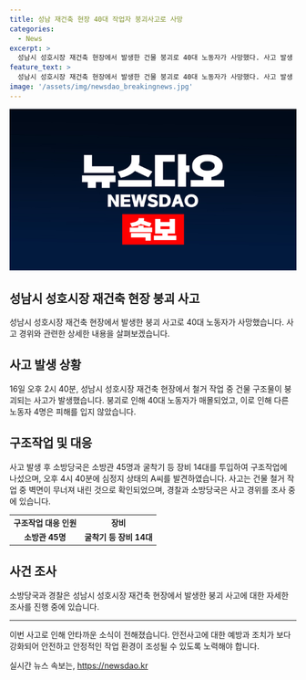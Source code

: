 ```yaml
---
title: 성남 재건축 현장 40대 작업자 붕괴사고로 사망
categories:
  - News
excerpt: >
  성남시 성호시장 재건축 현장에서 발생한 건물 붕괴로 40대 노동자가 사망했다. 사고 발생 시 철거 작업 중이었고, 40대 노동자는 붕괴된 구조물에 매몰돼 심정지 상태로 발견됐다. 다른 노동자 4명은 피해를 입지 않았으며, 소방당국과 경찰은 사고 경위를 조사 중이다. 사고는 단층 건물 철거 작업 중 벽면이 무너져 내리면서 발생한 것으로 전해졌다. (150자)
feature_text: >
  성남시 성호시장 재건축 현장에서 발생한 건물 붕괴로 40대 노동자가 사망했다. 사고 발생 시 철거 작업 중이었고, 40대 노동자는 붕괴된 구조물에 매몰돼 심정지 상태로 발견됐다. 다른 노동자 4명은 피해를 입지 않았으며, 소방당국과 경찰은 사고 경위를 조사 중이다. 사고는 단층 건물 철거 작업 중 벽면이 무너져 내리면서 발생한 것으로 전해졌다. (150자)
image: '/assets/img/newsdao_breakingnews.jpg'
---
```


<p><img src="/assets/img/newsdao_breakingnews.jpg" alt="cryptoinkorea 속보" /></p>

<h2 data-ke-size="size26">성남시 성호시장 재건축 현장 붕괴 사고</h2>

<p data-ke-size="size16">성남시 성호시장 재건축 현장에서 발생한 붕괴 사고로 40대 노동자가 사망했습니다. 사고 경위와 관련한 상세한 내용을 살펴보겠습니다.</p>

<h2 data-ke-size="size23">사고 발생 상황</h2>

<p data-ke-size="size16">16일 오후 2시 40분, 성남시 성호시장 재건축 현장에서 철거 작업 중 건물 구조물이 붕괴되는 사고가 발생했습니다. 붕괴로 인해 40대 노동자가 매몰되었고, 이로 인해 다른 노동자 4명은 피해를 입지 않았습니다.</p>

<h2 data-ke-size="size23">구조작업 및 대응</h2>

<p data-ke-size="size16">사고 발생 후 소방당국은 소방관 45명과 굴착기 등 장비 14대를 투입하여 구조작업에 나섰으며, 오후 4시 40분에 심정지 상태의 A씨를 발견하였습니다. 사고는 건물 철거 작업 중 벽면이 무너져 내린 것으로 확인되었으며, 경찰과 소방당국은 사고 경위를 조사 중에 있습니다.</p>

<table>
  <tr>
    <th>구조작업 대응 인원</th>
    <th>장비</th>
  </tr>
  <tr>
    <td style="text-align: center; height: 17px;"><b>소방관 45명</b></td>
    <td style="text-align: center; height: 17px;"><b>굴착기 등 장비 14대</b></td>
  </tr>
</table>

<h2 data-ke-size="size23">사건 조사</h2>

<p data-ke-size="size16">소방당국과 경찰은 성남시 성호시장 재건축 현장에서 발생한 붕괴 사고에 대한 자세한 조사를 진행 중에 있습니다.</p>

<hr>

<p data-ke-size="size16">이번 사고로 인해 안타까운 소식이 전해졌습니다. 안전사고에 대한 예방과 조치가 보다 강화되어 안전하고 안정적인 작업 환경이 조성될 수 있도록 노력해야 합니다.</p>
실시간 뉴스 속보는, <a href="https://newsdao.kr" rel="dofollow">https://newsdao.kr</a>


